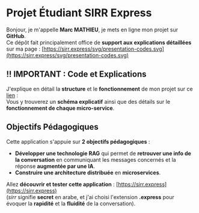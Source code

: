 # **Projet Étudiant SIRR Express**

Bonjour, je m'appelle **Marc MATHIEU**, je mets en ligne mon projet sur **GitHub**.  
Ce dépôt fait principalement office de **support aux explications détaillées** sur ma page : [https://sirr.express/svg/presentation-codes.svg](https://sirr.express/svg/presentation-codes.svg)

## !! IMPORTANT : Code et Explications

J'explique en détail la **structure** et le **fonctionnement** de mon projet sur ce [lien](https://sirr.express/svg/presentation-codes.svg) :  
Vous y trouverez un **schéma explicatif** ainsi que des détails sur le **fonctionnement de chaque micro-service**.


## Objectifs Pédagogiques

Cette application s'appuie sur **2 objectifs pédagogiques** :

- **Développer une technologie RAG** qui permet de **retrouver une info de la conversation** en communiquant les messages concernés et la réponse **augmentée par une IA**.
- **Construire une architecture distribuée** en **microservices**.

Allez **découvrir et tester cette application** : [https://sirr.express](https://sirr.express)  
(_sirr_ signifie **secret** en arabe, et j'ai choisi l'extension **.express** pour évoquer la **rapidité** et la **fluidité** de la conversation).

